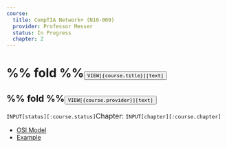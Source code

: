 ```yaml
---
course:
  title: CompTIA Network+ (N10-009)
  provider: Professor Messer
  status: In Progress
  chapter: 2
---
```

# %% fold %%<button class="section-heading heading-collapse-indicator" role="button"><span class="text">`VIEW[{course.title}][text]`</span></button>
## %% fold %%<button class="section-sub-heading heading-collapse-indicator" role="button"><span>`VIEW[{course.provider}][text]`</span>
</button><div>`INPUT[status][:course.status]`<p style="display: inline; font-size: 16px;">Chapter: </p>`INPUT[chapter][:course.chapter]`</div>
<div class="content-menu">
  <ul>
    <li>
      <a href="obsidian://open?vault=Codepedia&file=Networking/OSI Model">
        <span>OSI Model</span>
      </a>
    </li>
    <li>
      <a href="obsidian://open?vault=Codepedia&file=Beginner/IDE">
        <span>Example</span>
      </a>
    </li>
  </ul>
</div>